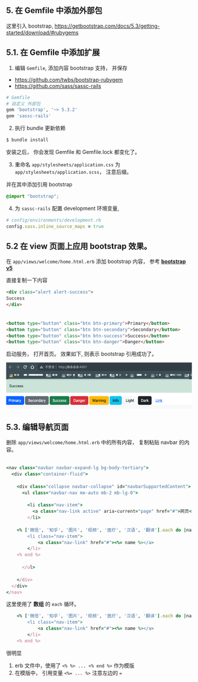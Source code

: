 ## 5. 在 Gemfile 中添加外部包

这里引入 bootstrap, https://getbootstrap.com/docs/5.3/getting-started/download/#rubygems


## 5.1. 在 Gemfile 中添加扩展

1. 编辑 `Gemfile`, 添加内容 bootstrap 支持， 并保存

+ https://github.com/twbs/bootstrap-rubygem
+ https://github.com/sass/sassc-rails

```ruby
# Gemfile
# 自定义 外部包
gem 'bootstrap', '~> 5.3.2'
gem 'sassc-rails'
```

2. 执行 bundle 更新依赖

```bash
$ bundle install
```

安装之后， 你会发现 Gemfile 和 Gemfile.lock 都变化了。

3. 重命名 `app/stylesheets/application.css` 为  `app/stylesheets/application.scss`， 注意后缀。

并在其中添加引用 bootstrap

```css
@import "bootstrap";
```

4. 为 `sassc-rails` 配置 development 环境变量, 

```ruby
# config/environments/development.rb
config.sass.inline_source_maps = true
```


## 5.2 在 view 页面上应用 bootstrap 效果。


在 `app/views/welcome/home.html.erb` 添加 bootstrap 内容， 参考 [**bootstrap v5**](https://getbootstrap.com/docs/5.3/components/navbar/) 


直接复制一下内容

```html
<div class="alert alert-success">
Success
</div>


<button type="button" class="btn btn-primary">Primary</button>
<button type="button" class="btn btn-secondary">Secondary</button>
<button type="button" class="btn btn-success">Success</button>
<button type="button" class="btn btn-danger">Danger</button>

```

启动服务， 打开首页。 效果如下, 则表示 bootstrap 引用成功了。

![](./images/05-bootstrap-demo.jpg)


## 5.3. 编辑导航页面

删除 `app/views/welcome/home.html.erb` 中的所有内容， 复制粘贴 navbar 的内容。 

```ruby

<nav class="navbar navbar-expand-lg bg-body-tertiary">
  <div class="container-fluid">

    <div class="collapse navbar-collapse" id="navbarSupportedContent">
      <ul class="navbar-nav me-auto mb-2 mb-lg-0">

        <li class="nav-item">
          <a class="nav-link active" aria-current="page" href="#">网页</a>
        </li>

    <% ['微信', '知乎', '图片', '视频', '医疗', '汉语', '翻译'].each do |name| %>
        <li class="nav-item">
            <a class="nav-link" href="#"><%= name %></a>
        </li>
    <% end %>

      </ul>

    </div>
  </div>
</nav>

```

这里使用了 **数组** 的 `each` 循环。

```ruby
    <% ['微信', '知乎', '图片', '视频', '医疗', '汉语', '翻译'].each do |name| %>
        <li class="nav-item">
            <a class="nav-link" href="#"><%= name %></a>
        </li>
    <% end %>
```

很明显

1. erb 文件中，使用了 `<% %> ... <% end %>` 作为模版
2. 在模版中， 引用变量 `<%= ... %>` 注意左边的 `=`

